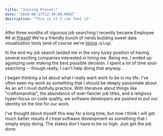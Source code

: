 ```yaml
---
title: "Joining Preset!"
date: "2019-08-27T12:30:00.000Z"
description: "This is it I can feel it"
---
```


After three months of vigorous job searching I recently became Employee #6 at [Preset](https://preset.io/)! We're a friendly bunch of nerds building sweet data visualization tools (and of course we're [hiring](https://preset.io/careers/) `/plug`).

In the end my job search landed me in the very lucky position of having several exciting companies interested in hiring me. Being me, I ended up agonizing over making the best possible decision. I spent a lot of time soul-searching -- though really, I can't help doing that anyway.

I began thinking a lot about what I really want work to be in my life. I've often seen my work as something that I should be deeply passionate about. As an art I must dutifully practice. With literature about things like "craftsmanship", the abundance of ever-fancier job titles, and a religious hyper-focus on code quality, we software developers are pushed to put our identity on the line for our work.

I've thought about myself this way for a long time, but now I think I will get much better results if I treat software development as something that I simply enjoy doing. The stakes don't have to be so high. Just get the job done.
